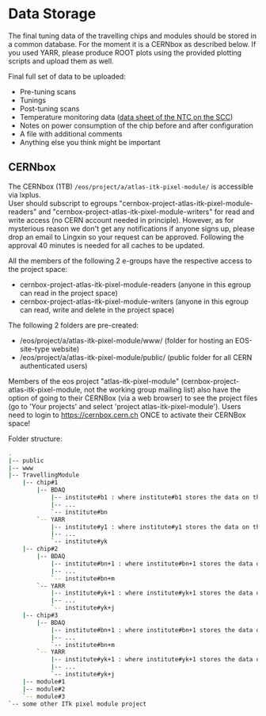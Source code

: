 Data Storage
============

The final tuning data of the travelling chips and modules should be stored in a common database. For the moment it is a CERNbox as described below.
If you used YARR, please produce ROOT plots using the provided plotting scripts and upload them as well.

Final full set of data to be uploaded:

- Pre-tuning scans
- Tunings
- Post-tuning scans
- Temperature monitoring data ([data sheet of the NTC on the SCC](https://www.mouser.de/datasheet/2/362/ktthermistor-3035.pdf))
- Notes on power consumption of the chip before and after configuration
- A file with additional comments
- Anything else you think might be important	

CERNbox
-------

The CERNbox (1TB) ```/eos/project/a/atlas-itk-pixel-module/``` is accessible via lxplus.  
User should subscript to egroups "cernbox-project-atlas-itk-pixel-module-readers" and "cernbox-project-atlas-itk-pixel-module-writers"
for read and write access (no CERN account needed in principle). However, as for mysterious reason we don't get any notifications if anyone signs up,
please drop an email to Lingxin so your request can be approved. Following the approval 40 minutes is needed for all caches to be updated.


All the members of the following 2 e-groups have the respective access to the project space:

- cernbox-project-atlas-itk-pixel-module-readers (anyone in this egroup can read in the project space)
- cernbox-project-atlas-itk-pixel-module-writers (anyone in this egroup can read, write and delete in the project space)
 
The following 2 folders are pre-created:

- /eos/project/a/atlas-itk-pixel-module/www/ (folder for hosting an EOS-site-type website)
- /eos/project/a/atlas-itk-pixel-module/public/ (public folder for all CERN authenticated users)
 
Members of the eos project "atlas-itk-pixel-module" (cernbox-project-atlas-itk-pixel-module, not the working group mailing list) also have the option of going to their CERNBox (via a web browser) to see the project files
(go to 'Your projects' and select 'project atlas-itk-pixel-module'). Users need to login to <https://cernbox.cern.ch> ONCE to activate their CERNBox space!

Folder structure:

```bash
.
|-- public
|-- www
|-- TravellingModule 
    |-- chip#1
		|-- BDAQ
			|-- institute#b1 : where institute#b1 stores the data on this chip
			|-- ...
			`-- institute#bn
		`-- YARR
			|-- institute#y1 : where institute#y1 stores the data on this chip
			|-- ...
			`-- institute#yk
    |-- chip#2
		|-- BDAQ
			|-- institute#bn+1 : where institute#bn+1 stores the data on this chip
			|-- ...
			`-- institute#bn+m
		`-- YARR
			|-- institute#yk+1 : where institute#yk+1 stores the data on this chip
			|-- ...
			`-- institute#yk+j
    |-- chip#3
		|-- BDAQ
			|-- institute#bn+1 : where institute#bn+1 stores the data on this chip
			|-- ...
			`-- institute#bn+m
		`-- YARR
			|-- institute#yk+1 : where institute#yk+1 stores the data on this chip
			|-- ...
			`-- institute#yk+j
    |-- module#1
    |-- module#2 
    `-- module#3 
`-- some other ITk pixel module project
```

